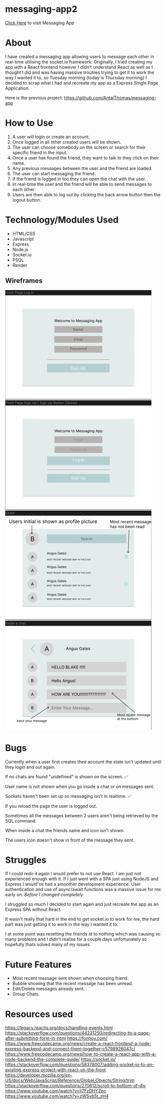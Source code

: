 # messaging-app2
[Click Here](https://messaging-app-gurg.onrender.com/) to visit Messaging App

# About
I have created a messaging app allowing users to message each other in real-time utilising the socket.io framework. Originally, I tried creating my app with a React frontend however I didn’t understand React as well as I thought I did and was having massive troubles trying to get it to work the way I wanted it to, so Tuesday morning (today is Thursday morning) I decided to scrap what I had and recreate my app as a Express Single Page Application.

Here is the previous project: https://github.com/AntalThomas/messaging-app


# How to Use
1.	A user will login or create an account.
2.	Once logged in all other created users will be shown.
3.	The user can choose somebody on the screen or search for their specific friend in the input.
4.	Once a user has found the friend, they want to talk to they click on their name.
5.	Any previous messages between the user and the friend are loaded.
6.	The user can start messaging the friend.
7.	If the friend is logged in too they can open the chat with the user.
8.	In real-time the user and the friend will be able to send messages to each other.
9.	Users are then able to log out by clicking the back arrow button then the logout button.

# Technology/Modules Used
- HTML/CSS
- Javascript
- Express
- Node.js
- Socket.io
- PSQL
- Render

## Wireframes 
![](./Wireframes/Sign%20Up%20Wireframe.png)
![](./Wireframes/Login%20Wireframe.png)
![](./Wireframes/All%20chats%20Wireframe.png)
![](./Wireframes/Inside%20a%20chat%20Wireframe.png)

# Bugs
Currently when a user first creates their account the state isn't updated until they login and out again.

If no chats are found "undefined" is shown on the screen. ✅

User name is not shown when you go inside a chat or on messages sent.

Sockets haven't been set up so messaging isn't in realtime. ✅

If you reload the page the user is logged out.

Sometimes all the messages between 2 users aren't being retrieved by the SQL command.

When inside a chat the friends name and icon isn't shown.

The users icon doesn't show in front of the message they sent.

# Struggles
If I could redo it again I would prefer to not use React. I am just not experienced enough with it. If I just went with a SPA just using NodeJS and Express I would've had a smoother development experience.
User authentication and use of async/await functions was a massive issue for me early on. *Before I changed completely*

I struggled so much I decided to start again and just recreate the app as an Express SPA without React.

It wasn't really that hard in the end to get socket.io to work for me, the hard part was just getting it to work in the way I wanted it to.

I at some point was resetting the friends id to nothing which was causing so many problems and I didn't realise for a couple days unfortunately so hopefully thats solved many of my issues.

# Future Features
- Most recent message sent shown when choosing friend.
- Bubble showing that the recent message has been unread.
- Edit/Delete messages already sent.
- Group Chats.

# Resources used
https://legacy.reactjs.org/docs/handling-events.html
https://stackoverflow.com/questions/44221250/redirecting-to-a-page-after-submitting-form-in-html
https://fontjoy.com/
https://www.freecodecamp.org/news/create-a-react-frontend-a-node-express-backend-and-connect-them-together-c5798926047c/
https://www.freecodecamp.org/news/how-to-create-a-react-app-with-a-node-backend-the-complete-guide/
https://socket.io/ 
https://stackoverflow.com/questions/58378007/adding-socket-io-to-an-existing-express-project-with-react-on-the-front 
https://developer.mozilla.org/en-US/docs/Web/JavaScript/Reference/Global_Objects/String/trim 
https://stackoverflow.com/questions/270612/scroll-to-bottom-of-div
https://www.youtube.com/watch?v=li7FzDHYZpc
https://www.youtube.com/watch?v=zWSvb5t_zH4